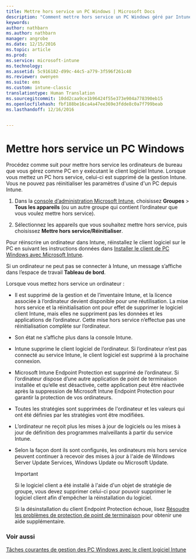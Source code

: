 ```yaml
---
title: Mettre hors service un PC Windows | Microsoft Docs
description: "Comment mettre hors service un PC Windows géré par Intune."
keywords: 
author: nathbarn
ms.author: nathbarn
manager: angrobe
ms.date: 12/15/2016
ms.topic: article
ms.prod: 
ms.service: microsoft-intune
ms.technology: 
ms.assetid: 5c916182-d99c-44c5-a779-3f596f261c40
ms.reviewer: owenyen
ms.suite: ems
ms.custom: intune-classic
translationtype: Human Translation
ms.sourcegitcommit: 10dd2caa9ce1b96424f55e373e904a778390eb15
ms.openlocfilehash: fbf188be16ca4a47ee369e3fdde8c0a7f799beab
ms.lasthandoff: 12/16/2016


---
```


# <a name="retire-a-windows-pc"></a>Mettre hors service un PC Windows
Procédez comme suit pour mettre hors service les ordinateurs de bureau que vous gérez comme PC en y exécutant le client logiciel Intune. Lorsque vous mettez un PC hors service, celui-ci est supprimé de la gestion Intune. Vous ne pouvez pas réinitialiser les paramètres d'usine d'un PC depuis Intune.

1.  Dans la [console d’administration Microsoft Intune](https://manage.microsoft.com/), choisissez **Groupes** &gt; **Tous les appareils** (ou un autre groupe qui contient l’ordinateur que vous voulez mettre hors service).

2.  Sélectionnez les appareils que vous souhaitez mettre hors service, puis choisissez **Mettre hors service/Réinitialiser**.

Pour réinscrire un ordinateur dans Intune, réinstallez le client logiciel sur le PC en suivant les instructions données dans [Installer le client de PC Windows avec Microsoft Intune](install-the-windows-pc-client-with-microsoft-intune.md).

Si un ordinateur ne peut pas se connecter à Intune, un message s’affiche dans l’espace de travail **Tableau de bord**.

Lorsque vous mettez hors service un ordinateur :

-   Il est supprimé de la gestion et de l’inventaire Intune, et la licence associée à l’ordinateur devient disponible pour une réutilisation. La mise hors service et la réinitialisation ont pour effet de supprimer le logiciel client Intune, mais elles ne suppriment pas les données et les applications de l’ordinateur. Cette mise hors service n’effectue pas une réinitialisation complète sur l’ordinateur.

-   Son état ne s’affiche plus dans la console Intune.

-   Intune supprime le client logiciel de l’ordinateur. Si l’ordinateur n’est pas connecté au service Intune, le client logiciel est supprimé à la prochaine connexion.

-   Microsoft Intune Endpoint Protection est supprimé de l’ordinateur. Si l’ordinateur dispose d’une autre application de point de terminaison installée et qu’elle est désactivée, cette application peut être réactivée après la suppression de Microsoft Intune Endpoint Protection pour garantir la protection de vos ordinateurs.

-   Toutes les stratégies sont supprimées de l'ordinateur et les valeurs qui ont été définies par les stratégies vont être modifiées.

-   L’ordinateur ne reçoit plus les mises à jour de logiciels ou les mises à jour de définition des programmes malveillants à partir du service Intune.

-   Selon la façon dont ils sont configurés, les ordinateurs mis hors service peuvent continuer à recevoir des mises à jour à l'aide de Windows Server Update Services, Windows Update ou Microsoft Update.

    > [!IMPORTANT]
    > Si le logiciel client a été installé à l'aide d'un objet de stratégie de groupe, vous devez supprimer celui-ci pour pouvoir supprimer le logiciel client afin d'empêcher la réinstallation du logiciel.

    Si la désinstallation du client Endpoint Protection échoue, lisez [Résoudre les problèmes de protection de point de terminaison](/intune/troubleshoot/troubleshoot-endpoint-protection-in-microsoft-intune) pour obtenir une aide supplémentaire.

### <a name="see-also"></a>Voir aussi

[Tâches courantes de gestion des PC Windows avec le client logiciel Intune](common-windows-pc-management-tasks-with-the-microsoft-intune-computer-client.md)
